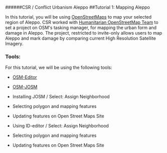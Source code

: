 ######CSR / Conflict Urbanism Aleppo 
##Tutorial 1: Mapping Aleppo

In this tutorial, you will be using [OpenStreetMaps](https://www.openstreetmap.org/#map=13/36.2022/37.1619) to map your selected region of Aleppo. CSR worked with [Humanitarian OpenStreetMap Team](https://hotosm.org/) to set a project on OSM's tasking manager, for mapping the urban form and damage in Aleppo. The project, restricted to invite-only allows users to map Aleppo and mark damage by comparing current High Resolution Satellite Imagery. 

### Tools:
For this tutorial, we will be using the following tools:
* [OSM-Editor](https://www.openstreetmap.org/edit?editor=id#map=13/36.2022/37.1619)
* [OSM-JOSM](https://josm.openstreetmap.de/)




* Installing JOSM / Select: Assign Neighborhood
* Selecting polygon and mapping features
* Updating features on Open Street Maps Site
* Using ID-editor / Select: Assign Neighborhood
* Selecting polygon and mapping features
* Updating features on Open Street Maps Site
